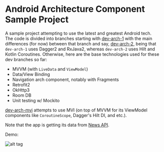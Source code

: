 # Android Architecture Component Sample Project
A sample project attempting to use the latest and greatest Android tech. The code is divided into branches starting with [dev-arch-1](https://github.com/DaveNOTDavid/arch-component-sample/tree/dev-arch-1) with the main differences (for now) between that branch and say, [dev-arch-2](https://github.com/DaveNOTDavid/arch-component-sample/tree/dev-arch-2), being that `dev-arch-1` uses Dagger2 and RxJava2, whereas `dev-arch-2` uses Hilt and Kotlin Coroutines. Otherwise, here are the base technologies used for these dev branches so far:
- MVVM (with `LiveData` and `ViewModel`)
- Data/View Binding
- Navigation arch component, notably with Fragments
- Retrofit2
- OkHttp3
- Room DB
- Unit testing w/ Mockito

[dev-arch-mvi](https://github.com/davenotdavid/arch-component-sample/tree/dev-arch-mvi) attempts to use MVI (on top of MVVM for its ViewModel components like `CoroutineScope`, Dagger's Hilt DI, and etc.).

Note that the app is getting its data from [News API](https://newsapi.org).

Demo:

![alt tag](https://media.giphy.com/media/owSPoNvGV9k3ugESUh/giphy.gif)
